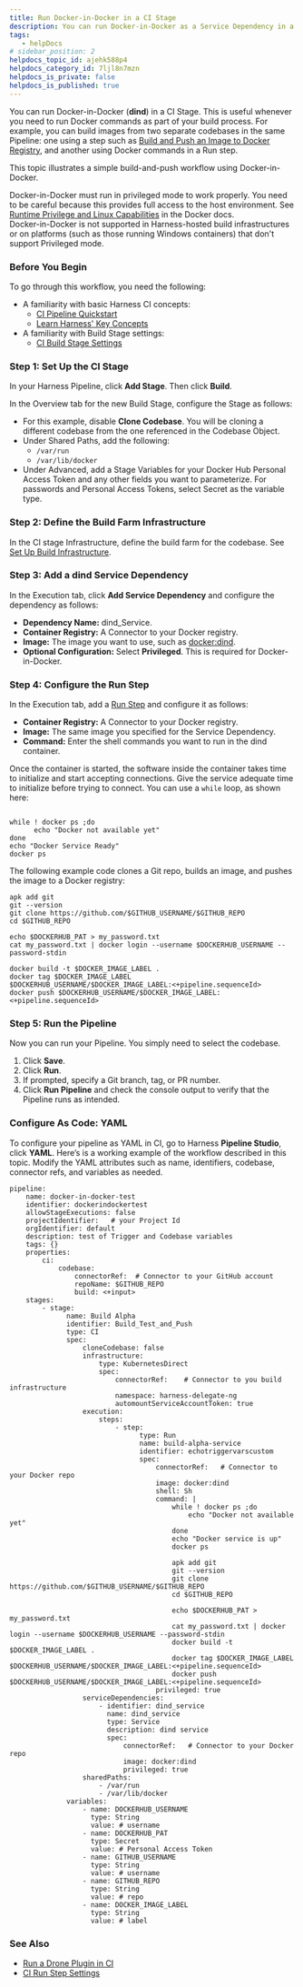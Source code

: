 ```yaml
---
title: Run Docker-in-Docker in a CI Stage
description: You can run Docker-in-Docker as a Service Dependency in a CI Stage. This example illustrates using Docker-in-Docker to build and push an image in a Run step. This can be useful if you want to build f…
tags: 
   - helpDocs
# sidebar_position: 2
helpdocs_topic_id: ajehk588p4
helpdocs_category_id: 7ljl8n7mzn
helpdocs_is_private: false
helpdocs_is_published: true
---
```


You can run Docker-in-Docker (**dind**) in a CI Stage. This is useful whenever you need to run Docker commands as part of your build process. For example, you can build images from two separate codebases in the same Pipeline: one using a step such as [Build and Push an Image to Docker Registry](../../ci-technical-reference/build-and-push-to-docker-hub-step-settings.md), and another using Docker commands in a Run step.

This topic illustrates a simple build-and-push workflow using Docker-in-Docker.

Docker-in-Docker must run in privileged mode to work properly. You need to be careful because this provides full access to the host environment. See [Runtime Privilege and Linux Capabilities](https://docs.docker.com/engine/reference/run/#runtime-privilege-and-linux-capabilities) in the Docker docs.  
Docker-in-Docker is not supported in Harness-hosted build infrastructures or on platforms (such as those running Windows containers) that don't support Privileged mode. 

### Before You Begin

To go through this workflow, you need the following:

* A familiarity with basic Harness CI concepts:
	+ [CI Pipeline Quickstart](../../ci-quickstarts/ci-pipeline-quickstart.md)
	+ [Learn Harness' Key Concepts](https://ngdocs.harness.io/article/hv2758ro4e-learn-harness-key-concepts)
* A familiarity with Build Stage settings:
	+ [CI Build Stage Settings](../../ci-technical-reference/ci-stage-settings.md)

### Step 1: Set Up the CI Stage

In your Harness Pipeline, click **Add Stage**. Then click **Build**.

In the Overview tab for the new Build Stage, configure the Stage as follows:

* For this example, disable **Clone Codebase**. You will be cloning a different codebase from the one referenced in the Codebase Object.
* Under Shared Paths, add the following:
	+ `/var/run`
	+ `/var/lib/docker`
* Under Advanced, add a Stage Variables for your Docker Hub Personal Access Token and any other fields you want to parameterize. For passwords and Personal Access Tokens, select Secret as the variable type.

### Step 2: Define the Build Farm Infrastructure

In the CI stage Infrastructure, define the build farm for the codebase. See [Set Up Build Infrastructure](https://docs.harness.io/category/set-up-build-infrastructure).

### Step 3: Add a dind Service Dependency

In the Execution tab, click **Add Service Dependency** and configure the dependency as follows:

* **Dependency Name:** dind\_Service.
* **Container Registry:** A Connector to your Docker registry.
* **Image:** The image you want to use, such as [docker:dind](https://hub.docker.com/_/docker).
* **Optional Configuration:** Select **Privileged**. This is required for Docker-in-Docker.

### Step 4: Configure the Run Step

In the Execution tab, add a [Run Step](../../ci-technical-reference/run-step-settings.md) and configure it as follows:

* **Container Registry:** A Connector to your Docker registry.
* **Image:** The same image you specified for the Service Dependency.
* **Command:** Enter the shell commands you want to run in the dind container.

Once the container is started, the software inside the container takes time to initialize and start accepting connections. Give the service adequate time to initialize before trying to connect. You can use a `while` loop, as shown here:


```
  
while ! docker ps ;do   
      echo "Docker not available yet"  
done  
echo "Docker Service Ready"  
docker ps  

```
The following example code clones a Git repo, builds an image, and pushes the image to a Docker registry:


```
apk add git  
git --version  
git clone https://github.com/$GITHUB_USERNAME/$GITHUB_REPO  
cd $GITHUB_REPO  
  
echo $DOCKERHUB_PAT > my_password.txt  
cat my_password.txt | docker login --username $DOCKERHUB_USERNAME --password-stdin  
  
docker build -t $DOCKER_IMAGE_LABEL .  
docker tag $DOCKER_IMAGE_LABEL $DOCKERHUB_USERNAME/$DOCKER_IMAGE_LABEL:<+pipeline.sequenceId>  
docker push $DOCKERHUB_USERNAME/$DOCKER_IMAGE_LABEL:<+pipeline.sequenceId>
```
### Step 5: Run the Pipeline

Now you can run your Pipeline. You simply need to select the codebase.

1. Click **Save**.
2. Click **Run**.
3. If prompted, specify a Git branch, tag, or PR number.
4. Click **Run Pipeline** and check the console output to verify that the Pipeline runs as intended.

### Configure As Code: YAML

To configure your pipeline as YAML in CI, go to Harness **Pipeline Studio**, click **YAML**. Here’s is a working example of the workflow described in this topic. Modify the YAML attributes such as name, identifiers, codebase, connector refs, and variables as needed.


```
pipeline:  
    name: docker-in-docker-test  
    identifier: dockerindockertest  
    allowStageExecutions: false  
    projectIdentifier:   # your Project Id  
    orgIdentifier: default             
    description: test of Trigger and Codebase variables  
    tags: {}  
    properties:  
        ci:  
            codebase:  
                connectorRef:  # Connector to your GitHub account  
                repoName: $GITHUB_REPO            
                build: <+input>  
    stages:  
        - stage:  
              name: Build Alpha  
              identifier: Build_Test_and_Push  
              type: CI  
              spec:  
                  cloneCodebase: false  
                  infrastructure:  
                      type: KubernetesDirect  
                      spec:  
                          connectorRef:    # Connector to you build infrastructure   
                          namespace: harness-delegate-ng  
                          automountServiceAccountToken: true  
                  execution:  
                      steps:  
                          - step:  
                                type: Run  
                                name: build-alpha-service  
                                identifier: echotriggervarscustom  
                                spec:  
                                    connectorRef:   # Connector to your Docker repo   
                                    image: docker:dind  
                                    shell: Sh  
                                    command: |  
                                        while ! docker ps ;do  
                                            echo "Docker not available yet"  
                                        done  
                                        echo "Docker service is up"  
                                        docker ps   
  
                                        apk add git  
                                        git --version  
                                        git clone https://github.com/$GITHUB_USERNAME/$GITHUB_REPO  
                                        cd $GITHUB_REPO  
  
                                        echo $DOCKERHUB_PAT > my_password.txt  
                                        cat my_password.txt | docker login --username $DOCKERHUB_USERNAME --password-stdin  
                                        docker build -t $DOCKER_IMAGE_LABEL .  
                                        docker tag $DOCKER_IMAGE_LABEL $DOCKERHUB_USERNAME/$DOCKER_IMAGE_LABEL:<+pipeline.sequenceId>  
                                        docker push $DOCKERHUB_USERNAME/$DOCKER_IMAGE_LABEL:<+pipeline.sequenceId>  
                                    privileged: true  
                  serviceDependencies:  
                      - identifier: dind_service  
                        name: dind_service  
                        type: Service  
                        description: dind service  
                        spec:  
                            connectorRef:   # Connector to your Docker repo   
                            image: docker:dind  
                            privileged: true  
                  sharedPaths:  
                      - /var/run  
                      - /var/lib/docker  
              variables:  
                  - name: DOCKERHUB_USERNAME  
                    type: String  
                    value: # username  
                  - name: DOCKERHUB_PAT  
                    type: Secret  
                    value: # Personal Access Token  
                  - name: GITHUB_USERNAME  
                    type: String  
                    value: # username  
                  - name: GITHUB_REPO  
                    type: String  
                    value: # repo  
                  - name: DOCKER_IMAGE_LABEL  
                    type: String  
                    value: # label  

```
### See Also

* [Run a Drone Plugin in CI](../use-drone-plugins/run-a-drone-plugin-in-ci.md)
* [CI Run Step Settings](../../ci-technical-reference/run-step-settings.md)

